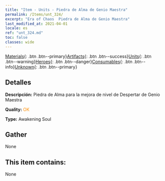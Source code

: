 ```yaml
---
title: "Item - Units - Piedra de Alma de Genio Maestra"
permalink: /Items/unt_324/
excerpt: "Era of Chaos  Piedra de Alma de Genio Maestra"
last_modified_at: 2021-04-01
locale: es
ref: "unt_324.md"
toc: false
classes: wide
---
```

 [Materials](/es/Items/){: .btn .btn--primary}[Artifacts](/es/Items/Artifacts/){: .btn .btn--success}[Units](/es/Items/Units/){: .btn .btn--warning}[Heroes](/es/Items/Heroes/){: .btn .btn--danger}[Consumables](/es/Items/Consumables/){: .btn .btn--info}[Unknown](/es/Items/Unknown/){: .btn .btn--primary}

## Detalles
 **Descripción:** Piedra de Alma para la mejora de nivel de Despertar de Genio Maestra

 **Quality:** <span style="color: #FF8C00">OK</span>

 **Type:** Awakening Soul

## Gather

  None

## This item contains:

  None

